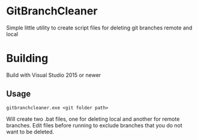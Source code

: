 # GitBranchCleaner
Simple little utility to create script files for deleting git branches remote and local

# Building
Build with Visual Studio 2015 or newer

## Usage
```
gitbranchcleaner.exe <git folder path>
```

Will create two .bat files, one for deleting local and another for remote branches. Edit files before running to exclude branches that you do not want to be deleted.
